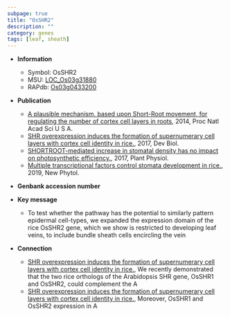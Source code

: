```yaml
---
subpage: true
title: "OsSHR2"
description: ""
category: genes
tags: [leaf, sheath]
---
```


* **Information**  
    + Symbol: OsSHR2  
    + MSU: [LOC_Os03g31880](http://rice.plantbiology.msu.edu/cgi-bin/ORF_infopage.cgi?orf=LOC_Os03g31880)  
    + RAPdb: [Os03g0433200](http://rapdb.dna.affrc.go.jp/viewer/gbrowse_details/irgsp1?name=Os03g0433200)  

* **Publication**  
    + [A plausible mechanism, based upon Short-Root movement, for regulating the number of cortex cell layers in roots](http://www.ncbi.nlm.nih.gov/pubmed?term=A+plausible+mechanism,+based+upon+Short-Root+movement,+for+regulating+the+number+of+cortex+cell+layers+in+roots%5BTitle%5D), 2014, Proc Natl Acad Sci U S A.
    + [SHR overexpression induces the formation of supernumerary cell layers with cortex cell identity in rice.](http://www.ncbi.nlm.nih.gov/pubmed?term=SHR+overexpression+induces+the+formation+of+supernumerary+cell+layers+with+cortex+cell+identity+in+rice.%5BTitle%5D), 2017, Dev Biol.
    + [SHORTROOT-mediated increase in stomatal density has no impact on photosynthetic efficiency.](http://www.ncbi.nlm.nih.gov/pubmed?term=SHORTROOT-mediated+increase+in+stomatal+density+has+no+impact+on+photosynthetic+efficiency.%5BTitle%5D), 2017, Plant Physiol.
    + [Multiple transcriptional factors control stomata development in rice.](http://www.ncbi.nlm.nih.gov/pubmed?term=Multiple+transcriptional+factors+control+stomata+development+in+rice.%5BTitle%5D), 2019, New Phytol.

* **Genbank accession number**  

* **Key message**  
    + To test whether the pathway has the potential to similarly pattern epidermal cell-types, we expanded the expression domain of the rice OsSHR2 gene, which we show is restricted to developing leaf veins, to include bundle sheath cells encircling the vein

* **Connection**  
    + [SHR overexpression induces the formation of supernumerary cell layers with cortex cell identity in rice.](http://www.ncbi.nlm.nih.gov/pubmed?term=SHR+overexpression+induces+the+formation+of+supernumerary+cell+layers+with+cortex+cell+identity+in+rice.%5BTitle%5D),  We recently demonstrated that the two rice orthologs of the Arabidopsis SHR gene, OsSHR1 and OsSHR2, could complement the A
    + [SHR overexpression induces the formation of supernumerary cell layers with cortex cell identity in rice.](http://www.ncbi.nlm.nih.gov/pubmed?term=SHR+overexpression+induces+the+formation+of+supernumerary+cell+layers+with+cortex+cell+identity+in+rice.%5BTitle%5D),  Moreover, OsSHR1 and OsSHR2 expression in A




